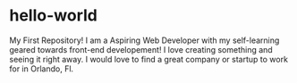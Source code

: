 # hello-world
My First Repository! 
I am a Aspiring Web Developer with my self-learning geared towards front-end developement!  I love creating something and seeing it right away.  I would love to find a great company or startup to work for in Orlando, Fl.  
